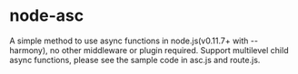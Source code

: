 # node-asc
A simple method to use async functions in node.js(v0.11.7+ with --harmony), no other middleware or plugin required.
Support multilevel child async functions, please see the sample code in asc.js and route.js.
